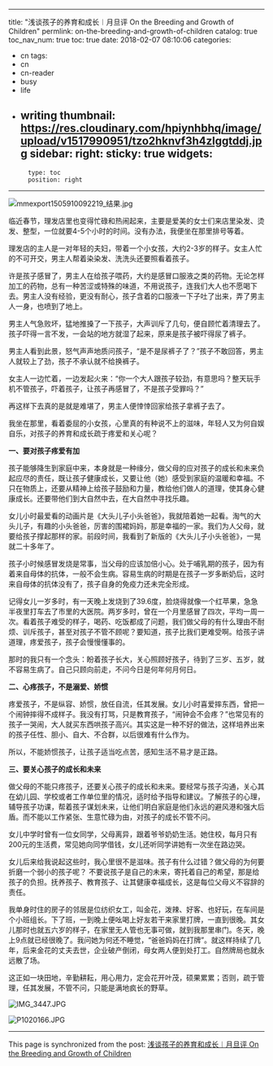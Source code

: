
---
title: "浅谈孩子的养育和成长︱月旦评 On the Breeding and Growth of Children"
permlink: on-the-breeding-and-growth-of-children
catalog: true
toc_nav_num: true
toc: true
date: 2018-02-07 08:10:06
categories:
- cn
tags:
- cn
- cn-reader
- busy
- life
- writing
thumbnail: https://res.cloudinary.com/hpiynhbhq/image/upload/v1517990951/tzo2hknvf3h4zlggtddj.jpg
sidebar:
    right:
        sticky: true
widgets:
    -
        type: toc
        position: right
---


![mmexport1505910092219_结果.jpg](https://res.cloudinary.com/hpiynhbhq/image/upload/v1517990951/tzo2hknvf3h4zlggtddj.jpg)


临近春节，理发店里也变得忙碌和热闹起来，主要是爱美的女士们来店里染发、烫发、整型，一位就要4-5个小时的时间。没有办法，我便坐在那里排号等着。

理发店的主人是一对年轻的夫妇，带着一个小女孩，大约2-3岁的样子。女主人忙的不可开交，男主人帮着染染发、洗洗头还要照看着孩子。

许是孩子感冒了，男主人在给孩子喂药，大约是感冒口服液之类的药物。无论怎样加工的药物，总有一种苦涩或特殊的味道，不用说孩子，连我们大人也不愿喝下去。男主人没有经验，更没有耐心，孩子含着的口服液一下子吐了出来，弄了男主人一身，也喷到了地上。

男主人气急败坏，猛地推搡了一下孩子，大声训斥了几句，便自顾忙着清理去了。孩子吓得一言不发，一会站的地方就湿了起来，原来是孩子被吓得尿了裤子。

男主人看到此景，怒气声声地质问孩子，“是不是尿裤子了？”孩子不敢回答，男主人就较上了劲，孩子不承认就不给换裤子。

女主人一边忙着，一边发起火来：“你一个大人跟孩子较劲，有意思吗？整天玩手机不管孩子，吓着孩子，让孩子再感冒了，不是孩子受罪吗？”

再这样下去真的是就是难堪了，男主人便悻悻回家给孩子拿裤子去了。

我坐在那里，看着委屈的小女孩，心里真的有种说不上的滋味，年轻人又为何自娱自乐，对孩子的养育和成长疏于疼爱和关心呢？

**一、要对孩子疼爱有加**

孩子能够降生到家庭中来，本身就是一种缘分，做父母的应对孩子的成长和未来负起应尽的责任，既让孩子健康成长，又要让他（她）感受到家庭的温暖和幸福。不只在物质上，还要从精神上给孩子鼓励和力量，教给他们做人的道理，使其身心健康成长。还要带他们到大自然中去，在大自然中寻找乐趣。

女儿小时最爱看的动画片是《大头儿子小头爸爸》，我就陪着她一起看。淘气的大头儿子，有趣的小头爸爸，厉害的围裙妈妈，那是幸福的一家。我们为人父母，就要给孩子撑起那样的家。前段时间，我看到了新版的《大头儿子小头爸爸》，一晃就二十多年了。

孩子小时候感冒发烧是常事，当父母的应该加倍小心。处于哺乳期的孩子，因为有着来自母体的抗体，一般不会生病。容易生病的时期是在孩子一岁多断奶后，这时来自母体的抗体没有了，孩子自身的免疫力还未完全形成。

记得女儿一岁多时，有一天晚上发烧到了39.6度，脸烧得就像一个红苹果，急急半夜里打车去了市里的大医院。两岁多时，曾在一个月里感冒了四次，平均一周一次。看着孩子难受的样子，喝药、吃饭都成了问题，我们做父母的有什么理由不耐烦、训斥孩子，甚至对孩子不管不顾呢？要知道，孩子比我们更难受啊。给孩子讲道理，疼爱孩子，孩子会慢慢懂事的。

那时的我只有一个念头：盼着孩子长大，关心照顾好孩子，待到了三岁、五岁，就不容易生病了。自己只顾向前走，不问今日是何年何月何日。

**二、心疼孩子，不是溺爱、娇惯**

疼爱孩子，不是纵容、娇惯，放任自流，任其发展。女儿小时喜爱摔东西，曾把一个闹钟摔得不成样子。我没有打骂，只是教育孩子，“闹钟会不会疼？”也常见有的孩子一哭闹，大人就买东西哄孩子高兴。其实这是一种不好的做法，这样培养出来的孩子任性、胆小、自大、不合群，以后很难有什么作为。

所以，不能娇惯孩子，让孩子适当吃点苦，感知生活不易才是正路。

**三、要关心孩子的成长和未来**

做父母的不能只疼孩子，还要关心孩子的成长和未来。要经常与孩子沟通，关心其在幼儿园、学校或者工作单位里的情况，适时给予指导和建议。了解孩子的心理，辅导孩子功课，帮着孩子谋划未来，让他们明白家庭是他们永远的避风港和强大后盾。而不能以工作紧张、生意忙碌为由，对孩子的成长不管不问。

女儿中学时曾有一位女同学，父母离异，跟着爷爷奶奶生活。她住校，每月只有200元的生活费，常见她向同学借钱，女儿还听同学讲她有一次坐在路边哭。

女儿后来给我说起这些时，我心里很不是滋味。孩子有什么过错？做父母的为何要折磨一个弱小的孩子呢？
不要说孩子是自己的未来，寄托着自己的希望，那是给孩子的负担。抚养孩子、教育孩子、让其健康幸福成长，这是每位父母义不容辞的责任。

我单身时住的房子的邻居是位纺织女工，叫金花，泼辣、好客、也好玩，在车间是个小班组长。下了班，一到晚上便吆喝上好友若干来家里打牌，一直到很晚。其女儿那时也就五六岁的样子，在家里无人管也无事可做，就到我那里串门。冬天，晚上9点就已经很晚了。我问她为何还不睡觉，“爸爸妈妈在打牌”。就这样持续了几年，后来金花的丈夫去世，企业破产倒闭，母女两人便到处打工。自然牌局也就永远散了场。

这正如一块田地，辛勤耕耘，用心用力，定会花开叶茂，硕果累累；否则，疏于管理，任其发展，不管不问，只能是满地疯长的野草。

![IMG_3447.JPG](https://res.cloudinary.com/hpiynhbhq/image/upload/v1517990982/e5y94zvmtuyu0pz9qxw1.jpg)


![P1020166.JPG](https://res.cloudinary.com/hpiynhbhq/image/upload/v1517990993/vjxjgwkh18wshffdkikc.jpg)

- - -

This page is synchronized from the post: [浅谈孩子的养育和成长︱月旦评 On the Breeding and Growth of Children](https://steemit.com/@bring/on-the-breeding-and-growth-of-children)
